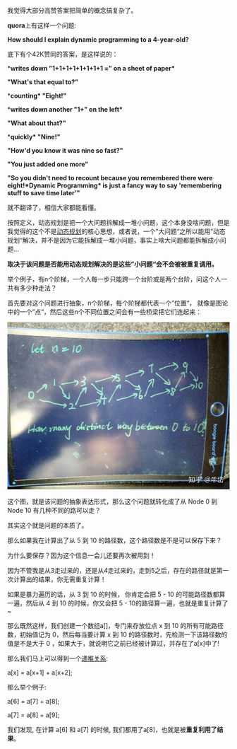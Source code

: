 我觉得大部分高赞答案把简单的概念搞复杂了。

**quora**上有这样一个问题:

**How should I explain dynamic programming to a 4-year-old?**

底下有个42K赞同的答案，是这样说的：

***writes down "1+1+1+1+1+1+1+1 =" on a sheet of paper\***

**"What's that equal to?"**

***counting\* "Eight!"**

***writes down another "1+" on the left\***

**"What about that?"**

***quickly\* "Nine!"**

**"How'd you know it was nine so fast?"**

**"You just added one more"**

**"So you didn't need to recount because you remembered there were eight!\*Dynamic Programming\* is just a fancy way to say 'remembering stuff to save time later'"**

就不翻译了，相信大家都能看懂。

按照定义，动态规划是把一个大问题拆解成一堆小问题，这个本身没啥问题，但是我觉得的这个不是[动态规划](https://www.zhihu.com/search?q=动态规划&search_source=Entity&hybrid_search_source=Entity&hybrid_search_extra={"sourceType"%3A"answer"%2C"sourceId"%3A612439961})的核心思想，或者说，一个”大问题“之所以能用”动态规划“解决，并不是因为它能拆解成一堆小问题，事实上啥大问题都能拆解成小问题...

**取决于该问题是否能用动态规划解决的是这些”小问题“会不会被被重复调用。**

举个例子，有n个阶梯，一个人每一步只能跨一个台阶或是两个台阶，问这个人一共有多少种走法？

首先要对这个问题进行抽象，n个阶梯，每个阶梯都代表一个”位置“， 就像是图论中的一个”点“，然后这些n个不同位置之间会有一些桥梁把它们连起来：



![img](image/v2-9191c5c55acfdebd6adeae22b6d7c00f_720w.jpg)



这个图，就是该问题的抽象表达形式，那么这个问题就转化成了从 Node 0 到 Node 10 有几种不同的路可以走？

其实这个就是问题的本质了。

那么如果我在计算出了从 5 到 10 的路径数，这个路径数是不是可以保存下来？

为什么要保存？因为这个信息一会儿还要再次被用到！

因为不管我是从3走过来的，还是从4走过来的，走到5之后，存在的路径就是第一次计算出的结果，你无需重复计算！

如果是暴力遍历的话，从 3 到 10 的时候， 你肯定会把 5 - 10 的可能路径数都算一遍，然后从 4 到 10 的时候，你又会把 5 - 10的路径算一遍，也就是重复计算了~

那么既然这样，我们创建一个数组a[]，专门来存放位点 x 到 10 的所有可能路径数，初始值记为 0，然后每当要计算 x 到 10 的路径数时，先检测一下该路径数的值是不是大于 0 ，如果大于，就说明它之前已经被计算过，并存在了a[x]中了!

那么我们马上可以得到一个[递推关系](https://www.zhihu.com/search?q=递推关系&search_source=Entity&hybrid_search_source=Entity&hybrid_search_extra={"sourceType"%3A"answer"%2C"sourceId"%3A612439961}):

a[x] = a[x+1] + a[x+2];

那么举个例子:

a[6] = a[7] + a[8];

a[7] = a[8] + a[9];

我们发现, 在计算 a[6] 和 a[7] 的时候, 我们都用了a[8]，也就是被**重复利用了结果**。